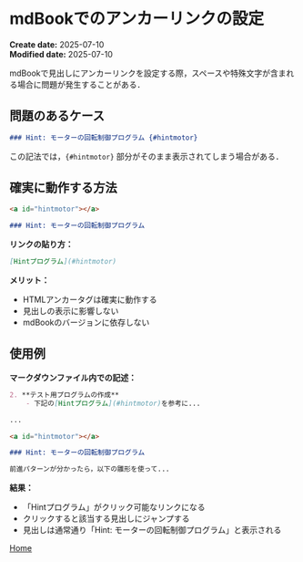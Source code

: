 # mdBookでのアンカーリンクの設定

<div class="meta-info">

**Create date:** 2025-07-10  
**Modified date:** 2025-07-10

</div>

mdBookで見出しにアンカーリンクを設定する際，スペースや特殊文字が含まれる場合に問題が発生することがある．

## 問題のあるケース
```markdown
### Hint: モーターの回転制御プログラム {#hintmotor}
```
この記法では，`{#hintmotor}` 部分がそのまま表示されてしまう場合がある．

## 確実に動作する方法
```markdown
<a id="hintmotor"></a>

### Hint: モーターの回転制御プログラム
```

**リンクの貼り方：**
```markdown
[Hintプログラム](#hintmotor)
```

**メリット：**
- HTMLアンカータグは確実に動作する
- 見出しの表示に影響しない
- mdBookのバージョンに依存しない

## 使用例

**マークダウンファイル内での記述：**
```markdown
2. **テスト用プログラムの作成**
    - 下記の[Hintプログラム](#hintmotor)を参考に...

...

<a id="hintmotor"></a>

### Hint: モーターの回転制御プログラム

前進パターンが分かったら，以下の雛形を使って...
```

**結果：**
- 「Hintプログラム」がクリック可能なリンクになる
- クリックすると該当する見出しにジャンプする
- 見出しは通常通り「Hint: モーターの回転制御プログラム」と表示される

[<i class="fa fa-arrow-left"></i> Home](./)